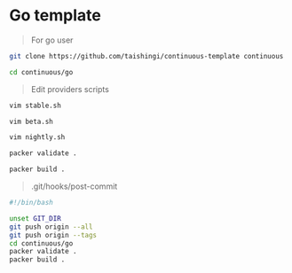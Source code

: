 # Go template

> For go user

```bash
git clone https://github.com/taishingi/continuous-template continuous
```

```bash
cd continuous/go
```

> Edit providers scripts

```bash
vim stable.sh
```

```bash
vim beta.sh
```

```bash
vim nightly.sh 
```

```bash
packer validate . 
```

```bash
packer build .
```
> .git/hooks/post-commit

```bash
#!/bin/bash

unset GIT_DIR
git push origin --all
git push origin --tags
cd continuous/go
packer validate .
packer build .
```
